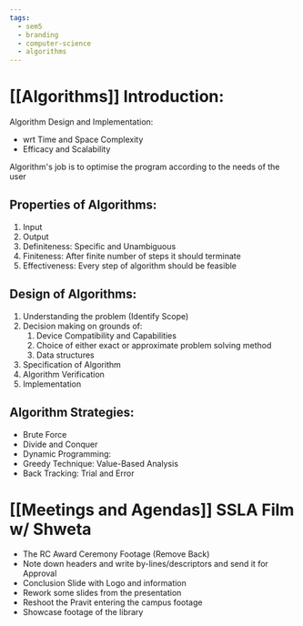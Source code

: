 ```yaml
---
tags:
  - sem5
  - branding
  - computer-science
  - algorithms
---
```

# [[Algorithms]] Introduction:

Algorithm Design and Implementation:
- wrt Time and Space Complexity
- Efficacy and Scalability

Algorithm's job is to optimise the program according to the needs of the user
## Properties of Algorithms:
1. Input
2. Output
3. Definiteness: Specific and Unambiguous
4. Finiteness: After finite number of steps it should terminate
5. Effectiveness: Every step of algorithm should be feasible

## Design of Algorithms:
1. Understanding the problem (Identify Scope)
2. Decision making on grounds of:
	1. Device Compatibility and Capabilities
	2. Choice of either exact or approximate problem solving method
	3. Data structures
3. Specification of Algorithm
4. Algorithm Verification
5. Implementation 

## Algorithm Strategies:
- Brute Force
- Divide and Conquer
- Dynamic Programming:
- Greedy Technique: Value-Based Analysis
- Back Tracking: Trial and Error

# [[Meetings and Agendas]] SSLA Film w/ Shweta

- The RC Award Ceremony Footage (Remove Back)
- Note down headers and write by-lines/descriptors and send it for Approval
- Conclusion Slide with Logo and information
- Rework some slides from the presentation
- Reshoot the Pravit entering the campus footage
- Showcase footage of the library